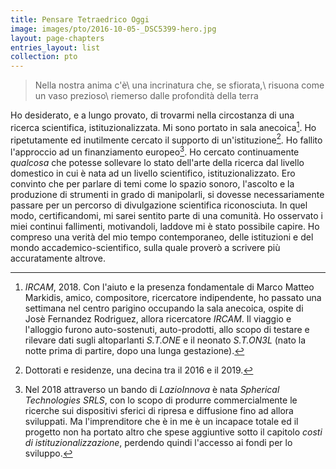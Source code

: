 ```yaml
---
title: Pensare Tetraedrico Oggi
image: images/pto/2016-10-05-_DSC5399-hero.jpg
layout: page-chapters
entries_layout: list
collection: pto
---
```


> Nella nostra anima c'è\\
  una incrinatura che, se sfiorata,\\
  risuona come un vaso prezioso\\
  riemerso dalle profondità	della terra

Ho desiderato, e a lungo provato, di trovarmi nella circostanza di una ricerca
scientifica, istituzionalizzata. Mi sono portato in sala anecoica[^1].
Ho ripetutamente ed inutilmente cercato il supporto di un'istituzione[^2].
Ho fallito l'approccio ad un finanziamento europeo[^3]. Ho cercato continuamente
_qualcosa_ che potesse sollevare lo stato dell'arte della ricerca dal livello
domestico in cui è nata ad un livello scientifico, istituzionalizzato. Ero
convinto che per parlare di temi come lo spazio sonoro, l'ascolto e la
produzione di strumenti in grado di manipolarli, si dovesse necessariamente
passare per un percorso di divulgazione scientifica riconosciuta. In quel modo,
certificandomi, mi sarei sentito parte di una comunità. Ho osservato i miei
continui fallimenti, motivandoli, laddove mi è stato possibile capire. Ho
compreso una verità del mio tempo contemporaneo, delle istituzioni e del
mondo accademico-scientifico, sulla quale proverò a scrivere più accuratamente
altrove.

[^1]: _IRCAM_, 2018. Con l'aiuto e la presenza fondamentale di Marco Matteo Markidis, amico, compositore, ricercatore indipendente, ho passato una settimana nel centro parigino occupando la sala anecoica, ospite di Josè Fernandez Rodriguez, allora ricercatore _IRCAM_. Il viaggio e l'alloggio furono auto-sostenuti, auto-prodotti, allo scopo di testare e rilevare dati sugli altoparlanti _S.T.ONE_ e il neonato _S.T.ON3L_ (nato la notte prima di partire, dopo una lunga gestazione).

[^2]: Dottorati e residenze, una decina tra il 2016 e il 2019.

[^3]: Nel 2018 attraverso un bando di _LazioInnova_ è nata _Spherical Technologies SRLS_, con lo scopo di produrre commercialmente le ricerche sui dispositivi sferici di ripresa e diffusione fino ad allora sviluppati. Ma l'imprenditore che è in me è un incapace totale ed il progetto non ha portato altro che spese aggiuntive sotto il capitolo _costi di istituzionalizzazione_, perdendo quindi l'accesso ai fondi per lo sviluppo.
